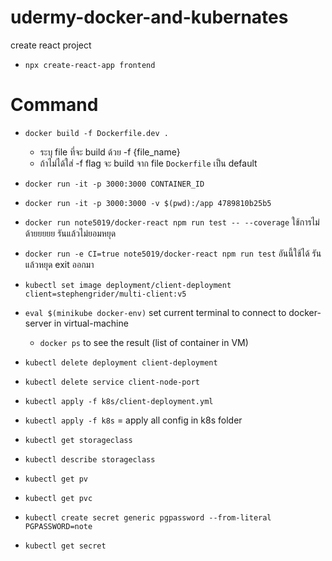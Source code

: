 # udermy-docker-and-kubernates

create react project
- `npx create-react-app frontend`

# Command
- `docker build -f Dockerfile.dev .`
  - ระบุ file ที่จะ build ด้วย -f {file_name}
  - ถ้าไม่ได้ใส่ -f flag จะ build จาก file `Dockerfile` เป็น default
- `docker run -it -p 3000:3000 CONTAINER_ID`
- `docker run -it -p 3000:3000 -v $(pwd):/app 4789810b25b5`
- `docker run note5019/docker-react npm run test -- --coverage` ใช้การไม่ด้ายยยยย รันแล้วไม่ยอมหยุด
- `docker run -e CI=true note5019/docker-react npm run test` อันนี้ใช้ได้ รันแล้วหยุด exit ออกมา
- `kubectl set image deployment/client-deployment client=stephengrider/multi-client:v5 `


- `eval $(minikube docker-env)` set current terminal to connect to docker-server in virtual-machine
  - `docker ps` to see the result (list of container in VM)

- `kubectl delete deployment client-deployment`
- `kubectl delete service client-node-port`
- `kubectl apply -f k8s/client-deployment.yml`
- `kubectl apply -f k8s` = apply all config in k8s folder


- `kubectl get storageclass`
- `kubectl describe storageclass`
- `kubectl get pv`
- `kubectl get pvc`
- `kubectl create secret generic pgpassword --from-literal PGPASSWORD=note`
- `kubectl get secret`